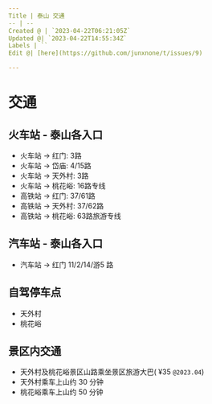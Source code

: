 ```yaml
---
Title | 泰山 交通
-- | --
Created @ | `2023-04-22T06:21:05Z`
Updated @| `2023-04-22T14:55:34Z`
Labels | ``
Edit @| [here](https://github.com/junxnone/t/issues/9)

---
```

# 交通

## 火车站 - 泰山各入口
- 火车站 -> 红门:  3路
- 火车站 -> 岱庙:  4/15路
- 火车站 -> 天外村: 3路
- 火车站 -> 桃花峪: 16路专线
- 高铁站 -> 红门: 37/61路
- 高铁站 -> 天外村: 37/62路
- 高铁站 -> 桃花峪: 63路旅游专线


## 汽车站 - 泰山各入口
- 汽车站 -> 红门 11/2/14/游5 路

## 自驾停车点
- 天外村
- 桃花峪

## 景区内交通
- 天外村及桃花峪景区山路乘坐景区旅游大巴( ¥35  `@2023.04`)
- 天外村乘车上山约 30 分钟
- 桃花峪乘车上山约 50 分钟
